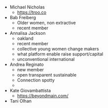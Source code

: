 - Michael Nicholas
	- https://troo.co
- Bab Freiberg
	- Older women, non extractive
	- recent member
- Annalisa Jackson
	- oakland
	- recent member
	- collective young women change makers
	- what platform enable raise support/capital
	- unconventional international
- Andrea Reginato
	- new member
	- open transparent sustainable
	- Connection spotty
	-
- Kate Giovambattista
	- https://beyondmain.com/
- Tani Olhan